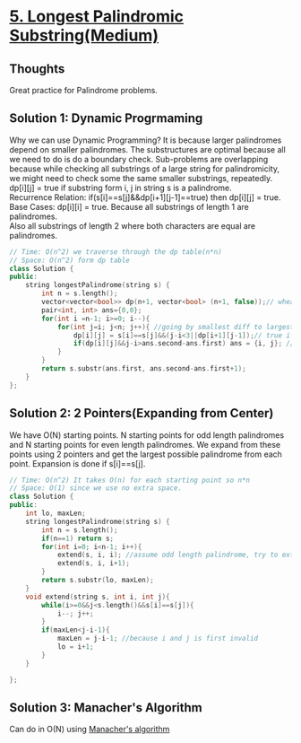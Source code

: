 # [5. Longest Palindromic Substring(Medium)](https://leetcode.com/problems/longest-palindromic-substring/description/)

## Thoughts 
Great practice for Palindrome problems. 
## Solution 1: Dynamic Progrmaming
Why we can use Dynamic Programming? It is because larger palindromes depend on smaller palindromes. The substructures are optimal because all we need to do is do a boundary check. Sub-problems are overlapping because while checking all substrings of a large string for palindromicity, we might need to check some the same smaller substrings, repeatedly.
dp[i][j] = true if substring form i, j in string s is a palindrome.   
Recurrence Relation: if(s[i]==s[j]&&dp[i+1][j-1]==true) then dp[i][j] = true.
Base Cases: dp[i][i] = true. Because all substrings of length 1 are palindromes.  
Also all substrings of length 2 where both characters are equal are palindromes.
```cpp
// Time: O(n^2) we traverse through the dp table(n*n)
// Space: O(n^2) form dp table
class Solution {
public:
    string longestPalindrome(string s) {
        int n = s.length();
        vector<vector<bool>> dp(n+1, vector<bool> (n+1, false));// wheather  index i,j is a palindrome. 
        pair<int, int> ans={0,0};
        for(int i =n-1; i>=0; i--){ 
            for(int j=i; j<n; j++){ //going by smallest diff to largest makes it easier to find ans.
                dp[i][j] = s[i]==s[j]&&(j-i<3||dp[i+1][j-1]);// true if s[i]==s[j] and dp[i+1][j-1]
                if(dp[i][j]&&j-i>ans.second-ans.first) ans = {i, j}; // update ans if greater and i-j is palindrome
            }
        }
        return s.substr(ans.first, ans.second-ans.first+1);
    }
};
```

## Solution 2: 2 Pointers(Expanding from Center)
We have O(N) starting points. N starting points for odd length palindromes and  N starting points for even length palindromes. We expand from these points using 2 pointers and get the largest possible palindrome from each point. Expansion is done if s[i]==s[j].
```cpp
// Time: O(n^2) It takes O(n) for each starting point so n*n
// Space: O(1) since we use no extra space.
class Solution {
public:
    int lo, maxLen;
    string longestPalindrome(string s) {
        int n = s.length();
        if(n==1) return s;
        for(int i=0; i<n-1; i++){
            extend(s, i, i); //assume odd length palindrome, try to extend as much as possible
            extend(s, i, i+1);
        }
        return s.substr(lo, maxLen);
    }
    void extend(string s, int i, int j){
        while(i>=0&&j<s.length()&&s[i]==s[j]){
            i--; j++;
        }
        if(maxLen<j-i-1){
            maxLen = j-i-1; //because i and j is first invalid
            lo = i+1;
        }
    }

};
```
## Solution 3: Manacher's Algorithm
Can do in O(N) using [Manacher's algorithm](https://en.wikipedia.org/wiki/Longest_palindromic_substring#Manacher's_algorithm)